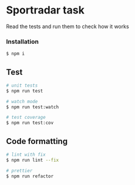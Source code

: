 # Sportradar task

Read the tests and run them to check how it works

### Installation

```bash
$ npm i
```

## Test

```bash
# unit tests
$ npm run test

# watch mode
$ npm run test:watch

# test coverage
$ npm run test:cov
```

## Code formatting

```bash
# lint with fix
$ npm run lint --fix

# prettier
$ npm run refactor
```
